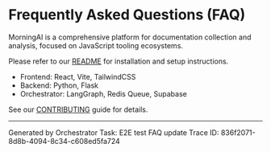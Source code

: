 # Frequently Asked Questions (FAQ)

MorningAI is a comprehensive platform for documentation collection and analysis, focused on JavaScript tooling ecosystems.

Please refer to our [README](../README.md) for installation and setup instructions.

- Frontend: React, Vite, TailwindCSS
- Backend: Python, Flask
- Orchestrator: LangGraph, Redis Queue, Supabase

See our [CONTRIBUTING](CONTRIBUTING.md) guide for details.

---
Generated by Orchestrator
Task: E2E test FAQ update
Trace ID: 836f2071-8d8b-4094-8c34-c608ed5fa724
